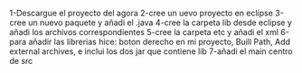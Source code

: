 1-Descargue el proyecto del agora
2-cree un uevo proyecto en eclipse
3-cree un nuevo paquete y añadi el .java
4-cree la carpeta lib desde eclipse y añadi los archivos correspondientes
5-cree la carpeta etc y añadi el xml
6-para añadir las librerias hice: boton derecho en mi proyecto, Buill Path, Add external archives, e inclui los dos jar que contiene lib
7-añadi el main centro de src
